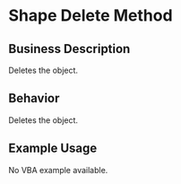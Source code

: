# Shape Delete Method

## Business Description
Deletes the object.

## Behavior
Deletes the object.

## Example Usage
No VBA example available.